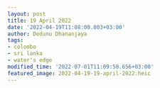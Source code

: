 ```yaml
---
layout: post
title: 19 April 2022
date: '2022-04-19T11:08:00.003+03:00'
author: Dedunu Dhananjaya
tags:
- colombo
- sri lanka
- water's edge
modified_time: '2022-07-01T11:09:50.656+03:00'
featured_image: 2022-04-19-19-april-2022.heic
---
```

